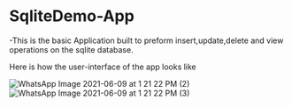 # SqliteDemo-App

-This is the basic Application built to preform insert,update,delete and view operations on the sqlite database.

Here is how the user-interface of the app looks like

![WhatsApp Image 2021-06-09 at 1 21 22 PM (2)](https://user-images.githubusercontent.com/63964710/121315685-34666c80-c926-11eb-974e-c5d6adec5fb1.jpeg)
![WhatsApp Image 2021-06-09 at 1 21 22 PM (3)](https://user-images.githubusercontent.com/63964710/121315750-45af7900-c926-11eb-9868-ada6c9591649.jpeg)

